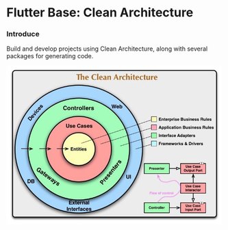 # Flutter Base: Clean Architecture

### Introduce

Build and develop projects using Clean Architecture, along with several packages for generating code.

![alt text](https://github.com/LaiKhai/flutter_base/blob/main/flutter_base_project/clean-architecture.jpeg?raw=true)
